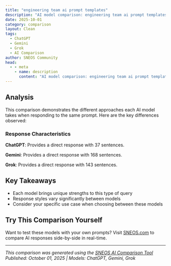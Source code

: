 ```yaml
---
title: "engineering team ai prompt templates"
description: "AI model comparison: engineering team ai prompt templates..."
date: 2025-10-01
category: comparison
layout: Clean
tags:
  - ChatGPT
  - Gemini
  - Grok
  - AI Comparison
author: SNEOS Community
head:
  - - meta
    - name: description
      content: "AI model comparison: engineering team ai prompt templates..."
---
```


<ChatComparison
  title="engineering team ai prompt templates"
  prompt="engineering team ai prompt templates"
  :responses='{
    "ChatGPT": "Certainly! Here are some useful AI prompt templates tailored for engineering teams. These can help streamline workflows, assist with problem-solving, and improve collaboration.\n\n---\n\n### 1. Code Review and Optimization\n**Prompt:**  \n*\u201CReview the following code snippet for potential bugs, performance issues, and suggest improvements. Explain your suggestions clearly.\u201D*\n\n**Example:**  \n\u0060\u0060\u0060\ndef factorial(n):\n    if n == 0:\n        return 1\n    else:\n        return n * factorial(n-1)\n\u0060\u0060\u0060\n\n---\n\n### 2. Debugging Assistance\n**Prompt:**  \n*\u201CGiven the following error message and code snippet, help identify the root cause and propose a fix.\u201D*\n\n**Example:**  \n_Error:_ \u0060IndexError: list index out of range\u0060  \n_Code snippet:_  \n\u0060\u0060\u0060\nmy_list = [1, 2, 3]\nprint(my_list[3])\n\u0060\u0060\u0060\n\n---\n\n### 3. System Architecture Design\n**Prompt:**  \n*\u201CDesign a high-level architecture for a [type of system, e.g., real-time chat application] focusing on scalability and reliability. Include major components, data flow, and technologies.\u201D*\n\n---\n\n### 4. Explaining Complex Concepts\n**Prompt:**  \n*\u201CExplain the concept of [topic, e.g., Kubernetes orchestration] in simple terms suitable for a junior engineer.\u201D*\n\n---\n\n### 5. Writing Unit Tests\n**Prompt:**  \n*\u201CGenerate unit tests for the following function using [testing framework, e.g., pytest]. Include edge cases.\u201D*\n\n**Example:**  \n\u0060\u0060\u0060\ndef is_prime(num):\n    # returns True if num is prime, else False\n\u0060\u0060\u0060\n\n---\n\n### 6. Code Documentation\n**Prompt:**  \n*\u201CWrite clear and concise documentation comments for the following function explaining its purpose, inputs, and outputs.\u201D*\n\n---\n\n### 7. Task Breakdown\n**Prompt:**  \n*\u201CBreak down the feature \u2018[feature description]\u2019 into detailed engineering tasks or user stories suitable for sprint planning.\u201D*\n\n---\n\n### 8. Performance Bottleneck Identification\n**Prompt:**  \n*\u201CAnalyze the following code or system description and identify potential performance bottlenecks. Suggest ways to optimize.\u201D*\n\n---\n\n### 9. Technology Comparison\n**Prompt:**  \n*\u201CCompare [Technology A] vs [Technology B] for use in [specific context]. Outline pros and cons of each.\u201D*\n\n---\n\n### 10. Incident Postmortem\n**Prompt:**  \n*\u201CHelp draft an incident postmortem for the following outage. Include timeline, impact, root cause, and remediation steps.\u201D*\n\n---\n\nIf you want, I can also help you customize these templates for specific engineering domains like software, civil, electrical, or mechanical engineering. Let me know!",
    "Gemini": "## Engineering Team AI Prompt Templates:\n\nHere are several AI prompt templates categorized by common engineering tasks, along with explanations and examples to help you customize them.\n\n**I. Problem Solving \u0026 Debugging:**\n\n*   **Template 1: Issue Summary \u0026 Root Cause Analysis**\n\n\u0060\u0060\u0060\nPrompt: \u0022We\u0027re encountering [PROBLEM DESCRIPTION] in [SYSTEM/COMPONENT].  Provide a detailed summary of the issue, including [SPECIFIC DETAILS, e.g., error messages, steps to reproduce]. Based on this information and considering [CONTEXTUAL INFORMATION, e.g., recent code changes, hardware specifications], suggest potential root causes and approaches for investigation.\u0022\n\u0060\u0060\u0060\n\n    *   **Explanation:** This template focuses on clearly defining the problem and using AI to suggest potential causes, saving engineers time on initial investigation.\n    *   **Example:** \u0022We\u0027re encountering slow response times in our user authentication service.  Provide a detailed summary of the issue, including the average response time increase, percentage of affected users, and specific API endpoints exhibiting the slowdown. Based on this information and considering the recent database migration, suggest potential root causes and approaches for investigation.\u0022\n\n*   **Template 2: Code Debugging Assistance**\n\n\u0060\u0060\u0060\nPrompt: \u0022Analyze the following code snippet: [CODE SNIPPET].  Identify potential bugs, vulnerabilities, or performance bottlenecks. Explain the reasoning behind each identified issue and suggest code improvements or debugging strategies to resolve them.\u0022\n\u0060\u0060\u0060\n\n    *   **Explanation:** This template is helpful for code review, identifying potential issues, and getting suggestions for improvement.\n    *   **Example:** \u0022Analyze the following code snippet (Python): \u0060def calculate_average(data):\\n  total = 0\\n  for i in range(len(data)):\\n    total \u002B= data[i]\\n  return total / len(data)\u0060.  Identify potential bugs, vulnerabilities, or performance bottlenecks. Explain the reasoning behind each identified issue and suggest code improvements or debugging strategies to resolve them.\u0022 (AI might suggest using \u0060sum()\u0060 function and handling potential \u0060ZeroDivisionError\u0060).\n\n*   **Template 3: Error Message Explanation \u0026 Solution Suggestions**\n\n\u0060\u0060\u0060\nPrompt: \u0022Explain the following error message: \u0027[ERROR MESSAGE]\u0027 that occurred in [CONTEXT, e.g., operating system, programming language, library].  What are the common causes of this error, and what are the recommended steps to resolve it in this context?\u0022\n\u0060\u0060\u0060\n\n    *   **Explanation:** This template assists with understanding cryptic error messages and finding appropriate solutions, speeding up the debugging process.\n    *   **Example:** \u0022Explain the following error message: \u0027FileNotFoundError: [Errno 2] No such file or directory: \u0027config.txt\u0027\u0027 that occurred in a Python script using the \u0060os\u0060 module.  What are the common causes of this error, and what are the recommended steps to resolve it in this context?\u0022\n\n**II. Design \u0026 Planning:**\n\n*   **Template 4: System Architecture Proposal**\n\n\u0060\u0060\u0060\nPrompt: \u0022Design a system architecture for [SYSTEM REQUIREMENT/PROJECT].  The system should [KEY FUNCTIONALITY AND REQUIREMENTS, e.g., handle 1 million concurrent users, have 99.99% uptime, integrate with [EXTERNAL SYSTEM]]. Consider [CONSTRAINTS, e.g., budget, existing infrastructure, security requirements].  Provide a high-level diagram and explain the rationale behind each component and technology choice.\u0022\n\u0060\u0060\u0060\n\n    *   **Explanation:** Helps in brainstorming and generating initial architecture proposals.\n    *   **Example:** \u0022Design a system architecture for a real-time chat application. The system should handle 1 million concurrent users, have 99.99% uptime, and integrate with existing user authentication services. Consider budget constraints and the existing cloud infrastructure on AWS. Provide a high-level diagram and explain the rationale behind each component and technology choice.\u0022\n\n*   **Template 5: Component Selection \u0026 Comparison**\n\n\u0060\u0060\u0060\nPrompt: \u0022Compare and contrast [COMPONENT OPTION 1] and [COMPONENT OPTION 2] for [SPECIFIC USE CASE].  Consider factors such as [COMPARISON METRICS, e.g., performance, cost, scalability, security].  Recommend the best option and justify your recommendation based on these factors.\u0022\n\u0060\u0060\u0060\n\n    *   **Explanation:** Assists in making informed decisions about which technologies or components to use.\n    *   **Example:** \u0022Compare and contrast Redis and Memcached for caching user session data in a high-traffic web application. Consider factors such as performance, cost, scalability, and data persistence. Recommend the best option and justify your recommendation based on these factors.\u0022\n\n*   **Template 6:  Test Case Generation**\n\n\u0060\u0060\u0060\nPrompt: \u0022Generate a comprehensive set of test cases for the following function/module: [CODE/FUNCTION DESCRIPTION].  Consider [TEST COVERAGE REQUIREMENTS, e.g., edge cases, boundary conditions, error handling]. Specify the input, expected output, and purpose for each test case.\u0022\n\u0060\u0060\u0060\n\n    *   **Explanation:**  Helps automate test case creation, improving test coverage and reducing manual effort.\n    *   **Example:** \u0022Generate a comprehensive set of test cases for a function that calculates the factorial of a non-negative integer. Consider edge cases, boundary conditions, and error handling. Specify the input, expected output, and purpose for each test case.\u0022\n\n**III. Code Generation \u0026 Documentation:**\n\n*   **Template 7: Code Generation (Specific Functionality)**\n\n\u0060\u0060\u0060\nPrompt: \u0022Write code in [PROGRAMMING LANGUAGE] to [FUNCTIONALITY DESCRIPTION].  Consider [SPECIFIC REQUIREMENTS, e.g., performance optimization, error handling, input validation].  Provide clear comments explaining the code\u0027s logic.\u0022\n\u0060\u0060\u0060\n\n    *   **Explanation:** Generates code snippets for specific tasks, speeding up development.\n    *   **Example:** \u0022Write code in Python to connect to a MySQL database, execute a query to retrieve all users, and print the results to the console. Consider error handling for connection failures and invalid queries. Provide clear comments explaining the code\u0027s logic.\u0022\n\n*   **Template 8: Code Documentation Generation**\n\n\u0060\u0060\u0060\nPrompt: \u0022Generate comprehensive documentation for the following code: [CODE SNIPPET].  Include a description of the function/class, input parameters, return values, potential exceptions, and example usage.\u0022\n\u0060\u0060\u0060\n\n    *   **Explanation:** Automates documentation creation, ensuring code is well-documented.\n    *   **Example:** \u0022Generate comprehensive documentation for the following code (Python): \u0060def calculate_area(length, width):\\n  \\\u0022\\\u0022\\\u0022Calculates the area of a rectangle.\\\u0022\\\u0022\\\u0022\\n  return length * width\u0060.  Include a description of the function, input parameters, return values, potential exceptions, and example usage.\u0022\n\n*   **Template 9:  Code Refactoring Suggestions**\n\n\u0060\u0060\u0060\nPrompt: \u0022Analyze the following code: [CODE SNIPPET]. Suggest ways to refactor it for improved [SPECIFIC IMPROVEMENTS, e.g., readability, maintainability, performance, security]. Explain the benefits of each suggested change.\u0022\n\u0060\u0060\u0060\n\n    *   **Explanation:**  Helps improve the quality of existing code by suggesting refactoring opportunities.\n    *   **Example:** \u0022Analyze the following code (Java): \u0060\u0060\u0060java\\npublic class MyClass {\\n public void doSomething(String input) {\\n if (input != null \u0026\u0026 !input.isEmpty()) {\\n System.out.println(\\\u0022Processing: \\\u0022 \u002B input);\\n // ... more logic here ...\\n }\\n }\\n}\\n\u0060\u0060\u0060 Suggest ways to refactor it for improved readability and maintainability. Explain the benefits of each suggested change.\u0022 (AI might suggest using \u0060Objects.isNullOrEmpty()\u0060 or extracting the logic inside the \u0060if\u0060 block into a separate method).\n\n**IV.  Data Analysis \u0026 Reporting:**\n\n*   **Template 10: Data Analysis and Visualization Recommendations**\n\n\u0060\u0060\u0060\nPrompt: \u0022I have the following dataset: [DATA DESCRIPTION, e.g., CSV file containing website traffic data, API response with performance metrics].  What are some relevant insights I can extract from this data? Suggest appropriate visualizations (e.g., charts, graphs) to effectively communicate these insights.  Specify the libraries or tools required to create these visualizations (e.g., Python libraries like Matplotlib, Seaborn).\u0022\n\u0060\u0060\u0060\n\n    *   **Explanation:**  Helps engineers understand and present data effectively.\n    *   **Example:** \u0022I have the following dataset: a CSV file containing website traffic data with columns: \u0027Date\u0027, \u0027Page Views\u0027, \u0027Unique Visitors\u0027, \u0027Bounce Rate\u0027, \u0027Conversion Rate\u0027. What are some relevant insights I can extract from this data? Suggest appropriate visualizations (e.g., charts, graphs) to effectively communicate these insights. Specify the libraries or tools required to create these visualizations (e.g., Python libraries like Matplotlib, Seaborn).\u0022\n\n*   **Template 11: Anomaly Detection**\n\n\u0060\u0060\u0060\nPrompt: \u0022Analyze the following time series data: [DATA DESCRIPTION, e.g., server CPU utilization over the past 24 hours].  Identify any anomalies or unusual patterns.  Explain the potential causes of these anomalies and suggest actions to investigate further.\u0022\n\u0060\u0060\u0060\n\n    *   **Explanation:**  Helps in identifying and responding to unexpected events in system performance.\n    *   **Example:** \u0022Analyze the following time series data: server CPU utilization over the past 24 hours, recorded every 5 minutes. The data is stored in a CSV file with two columns: \u0027Timestamp\u0027 and \u0027CPU Utilization (%)\u0027. Identify any anomalies or unusual patterns. Explain the potential causes of these anomalies and suggest actions to investigate further.\u0022\n\n**V.  Specific Engineering Disciplines (Examples):**\n\n*   **Template 12:  Mechanical Engineering - Stress Analysis**\n\n\u0060\u0060\u0060\nPrompt: \u0022Analyze the stress distribution in a [MECHANICAL COMPONENT DESCRIPTION, e.g., cantilever beam] under [LOADING CONDITIONS, e.g., a point load at the free end].  Specify the material properties: [MATERIAL PROPERTIES, e.g., Young\u0027s modulus, Poisson\u0027s ratio].  Identify areas of high stress concentration and suggest design modifications to reduce stress.\u0022\n\u0060\u0060\u0060\n\n*   **Template 13: Electrical Engineering - Circuit Design**\n\n\u0060\u0060\u0060\nPrompt: \u0022Design a [CIRCUIT TYPE, e.g., low-pass filter] with a cutoff frequency of [CUTOFF FREQUENCY].  Use [SPECIFIC COMPONENTS, e.g., resistors, capacitors, op-amps].  Provide a circuit schematic and component values.  Simulate the circuit\u0027s performance using [SIMULATION SOFTWARE, e.g., SPICE] and verify that it meets the specifications.\u0022\n\u0060\u0060\u0060\n\n*   **Template 14:  Software Engineering - Security Vulnerability Analysis**\n\n\u0060\u0060\u0060\nPrompt: \u0022Analyze the following code snippet: [CODE SNIPPET] for potential security vulnerabilities, such as [VULNERABILITY TYPES, e.g., SQL injection, cross-site scripting (XSS), buffer overflows]. Explain how an attacker could exploit these vulnerabilities and suggest mitigation strategies.\u0022\n\u0060\u0060\u0060\n\n**Key Considerations When Using These Templates:**\n\n*   **Be Specific:** The more specific you are in your prompt, the better the results will be.  Provide context, constraints, and desired outcomes.\n*   **Iterate and Refine:** Don\u0027t expect to get the perfect answer on the first try.  Iterate on your prompts based on the AI\u0027s responses to refine the output.\n*   **Use Examples:**  Providing examples of the desired output or input format can significantly improve the quality of the results.\n*   **Consider the AI\u0027s Limitations:**  AI models are powerful but not perfect.  Always review and validate the AI\u0027s output before using it.  Don\u0027t blindly trust the results.\n*   **Experiment:**  Try different variations of the templates and explore new ways to use AI to assist with your engineering tasks.\n*   **Data Privacy:** Be mindful of the sensitivity of the data you\u0027re providing to the AI.  Avoid sharing confidential or proprietary information without proper security measures.\n*   **Integrate with Existing Tools:** Consider how the AI\u0027s output can be integrated with your existing engineering tools and workflows.\n\nBy using these prompt templates and adapting them to your specific needs, you can leverage the power of AI to improve efficiency, accelerate innovation, and solve complex engineering challenges. Good luck!\n",
    "Grok": "Creating effective AI prompt templates for an engineering team can streamline problem-solving, brainstorming, design processes, and troubleshooting. Below are some tailored AI prompt templates that an engineering team can use to interact with AI tools like ChatGPT for various purposes. These templates are structured to ensure clarity, specificity, and actionable outputs.\n\n---\n\n### 1. **Brainstorming Ideas for Engineering Solutions**\n**Purpose**: Generate innovative ideas for solving engineering challenges or designing new products/systems.\n**Template**:\n\u0060\u0060\u0060\nI am part of an engineering team working on [specific project or problem, e.g., designing a sustainable energy system for rural areas]. Can you help brainstorm [number, e.g., 5-10] creative ideas or approaches to address [specific challenge, e.g., cost-effective energy storage]? Please consider [constraints or criteria, e.g., budget, materials availability, environmental impact] and provide detailed explanations for each idea, including potential benefits and challenges.\n\u0060\u0060\u0060\n\n**Example**:\n\u0060\u0060\u0060\nI am part of an engineering team working on designing a sustainable energy system for rural areas. Can you help brainstorm 5-10 creative ideas or approaches to address cost-effective energy storage? Please consider budget constraints, materials availability, and environmental impact, and provide detailed explanations for each idea, including potential benefits and challenges.\n\u0060\u0060\u0060\n\n---\n\n### 2. **Technical Problem Solving**\n**Purpose**: Troubleshoot or solve specific technical issues in a project.\n**Template**:\n\u0060\u0060\u0060\nI am an engineer working on [specific system, product, or project, e.g., a robotic arm for industrial use]. We are encountering [specific problem, e.g., inconsistent motor performance under load]. Can you suggest potential causes of this issue and recommend [number, e.g., 3-5] actionable solutions? Please explain the reasoning behind each solution and any tools, methods, or tests required to implement them. Also, consider [any constraints, e.g., time, cost, or safety concerns].\n\u0060\u0060\u0060\n\n**Example**:\n\u0060\u0060\u0060\nI am an engineer working on a robotic arm for industrial use. We are encountering inconsistent motor performance under load. Can you suggest potential causes of this issue and recommend 3-5 actionable solutions? Please explain the reasoning behind each solution and any tools, methods, or tests required to implement them. Also, consider time and cost constraints.\n\u0060\u0060\u0060\n\n---\n\n### 3. **Design Optimization**\n**Purpose**: Optimize a design for performance, cost, or other metrics.\n**Template**:\n\u0060\u0060\u0060\nI am an engineer working on the design of [specific component/system, e.g., a heat exchanger for an HVAC system]. I need assistance in optimizing the design for [specific goal, e.g., thermal efficiency, cost reduction, or weight]. Can you suggest [number, e.g., 3-5] design modifications or alternative approaches? Please include calculations, simulations, or logical reasoning to support your suggestions, and consider [constraints, e.g., material properties, manufacturing limitations, or industry standards].\n\u0060\u0060\u0060\n\n**Example**:\n\u0060\u0060\u0060\nI am an engineer working on the design of a heat exchanger for an HVAC system. I need assistance in optimizing the design for thermal efficiency. Can you suggest 3-5 design modifications or alternative approaches? Please include calculations, simulations, or logical reasoning to support your suggestions, and consider material properties and manufacturing limitations.\n\u0060\u0060\u0060\n\n---\n\n### 4. **Code Debugging or Algorithm Development**\n**Purpose**: Assist with coding, debugging, or developing algorithms for engineering applications.\n**Template**:\n\u0060\u0060\u0060\nI am an engineer developing [specific software/tool, e.g., a control system for a drone]. I am using [programming language, e.g., Python] and facing [specific issue, e.g., an error in the PID controller implementation] with the following code snippet: [paste code here]. Can you help identify the issue and suggest a fix? Additionally, provide an explanation of the error and recommend best practices for [specific goal, e.g., improving performance or readability]. If applicable, suggest alternative algorithms or libraries to achieve [desired outcome].\n\u0060\u0060\u0060\n\n**Example**:\n\u0060\u0060\u0060\nI am an engineer developing a control system for a drone. I am using Python and facing an error in the PID controller implementation with the following code snippet: [paste code here]. Can you help identify the issue and suggest a fix? Additionally, provide an explanation of the error and recommend best practices for improving performance. If applicable, suggest alternative algorithms or libraries to achieve stable flight control.\n\u0060\u0060\u0060\n\n---\n\n### 5. **Research and Literature Review**\n**Purpose**: Gather insights or references for engineering concepts, technologies, or materials.\n**Template**:\n\u0060\u0060\u0060\nI am an engineer researching [specific topic, e.g., lightweight composite materials for aerospace applications]. Can you provide a summary of the latest advancements, key challenges, and notable case studies in this area? Include references to [specific focus, e.g., manufacturing techniques, performance metrics, or cost considerations]. If possible, suggest relevant academic papers, industry reports, or patents to explore further (note: I understand you may not have real-time access to databases, so hypothetical or general directions are fine).\n\u0060\u0060\u0060\n\n**Example**:\n\u0060\u0060\u0060\nI am an engineer researching lightweight composite materials for aerospace applications. Can you provide a summary of the latest advancements, key challenges, and notable case studies in this area? Include references to manufacturing techniques and performance metrics. If possible, suggest relevant academic papers, industry reports, or patents to explore further.\n\u0060\u0060\u0060\n\n---\n\n### 6. **Project Planning and Risk Assessment**\n**Purpose**: Assist in planning engineering projects or identifying potential risks.\n**Template**:\n\u0060\u0060\u0060\nI am leading an engineering team working on [specific project, e.g., building a small-scale wind turbine]. Can you help create a detailed project plan, including [specific components, e.g., timeline, milestones, resource allocation, and budget estimation]? Additionally, identify [number, e.g., 5-10] potential risks or challenges associated with the project and suggest mitigation strategies for each. Please consider [specific constraints or context, e.g., environmental factors, regulatory requirements, or team expertise].\n\u0060\u0060\u0060\n\n**Example**:\n\u0060\u0060\u0060\nI am leading an engineering team working on building a small-scale wind turbine. Can you help create a detailed project plan, including timeline, milestones, resource allocation, and budget estimation? Additionally, identify 5-10 potential risks or challenges associated with the project and suggest mitigation strategies for each. Please consider environmental factors and regulatory requirements.\n\u0060\u0060\u0060\n\n---\n\n### 7. **Explaining Complex Concepts**\n**Purpose**: Simplify or clarify complex engineering concepts for team members or stakeholders.\n**Template**:\n\u0060\u0060\u0060\nI am an engineer preparing a presentation/report for [audience, e.g., a non-technical stakeholder or junior team member]. Can you explain [specific concept, e.g., finite element analysis] in simple terms? Please include real-world examples, analogies, and diagrams (describe them if unable to draw) to make the concept accessible. Also, highlight [specific focus, e.g., key benefits, limitations, or applications] relevant to [specific context, e.g., structural engineering projects].\n\u0060\u0060\u0060\n\n**Example**:\n\u0060\u0060\u0060\nI am an engineer preparing a presentation for a non-technical stakeholder. Can you explain finite element analysis in simple terms? Please include real-world examples, analogies, and diagrams (describe them if unable to draw) to make the concept accessible. Also, highlight key benefits and applications relevant to structural engineering projects.\n\u0060\u0060\u0060\n\n---\n\n### Tips for Using These Templates:\n1. **Be Specific**: Provide as much context as possible (e.g., project details, constraints, goals) to get relevant and actionable responses.\n2. **Iterate**: If the AI\u2019s response isn\u2019t detailed enough, ask follow-up questions or refine the prompt with more specifics.\n3. **Validate Outputs**: Always cross-check AI suggestions with engineering standards, expert opinions, and simulations, as AI may not always consider real-world nuances.\n4. **Customize**: Adjust the tone or focus of the templates based on the intended audience (e.g., technical vs. managerial).\n\nThese templates can be adapted for various engineering disciplines (mechanical, electrical, civil, software, etc.) and integrated into workflows for ideation, problem-solving, and documentation. Let me know if you\u0027d like additional templates or examples for a specific engineering domain!"
  }'
  published-date="15:27"
/>

## Analysis

This comparison demonstrates the different approaches each AI model takes when responding to the same prompt. Here are the key differences observed:

### Response Characteristics

**ChatGPT**: Provides a direct response with 37 sentences. 

**Gemini**: Provides a direct response with 168 sentences. 

**Grok**: Provides a direct response with 143 sentences. 

## Key Takeaways

- Each model brings unique strengths to this type of query
- Response styles vary significantly between models
- Consider your specific use case when choosing between these models

## Try This Comparison Yourself

Want to test these models with your own prompts? Visit [SNEOS.com](https://sneos.com) to compare AI responses side-by-side in real-time.

---

*This comparison was generated using the [SNEOS AI Comparison Tool](https://sneos.com)*
*Published: October 01, 2025 | Models: ChatGPT, Gemini, Grok*
